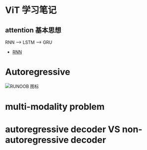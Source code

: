 
# ViT 学习笔记

## attention 基本思想

RNN --> LSTM --> GRU

* [RNN](https://motor.readthedocs.io/en/stable/index.html)


# Autoregressive


<!-- ![RUNOOB 图标](https://github.com/kavinbj/vision_transformer_notebook/blob/main/imgs/attention01.jpg) -->


![RUNOOB 图标](https://pic4.zhimg.com/80/v2-3a88ac6c530170672781ae63ec695c83_1440w.jpg)

# multi-modality problem

# autoregressive decoder VS non-autoregressive decoder